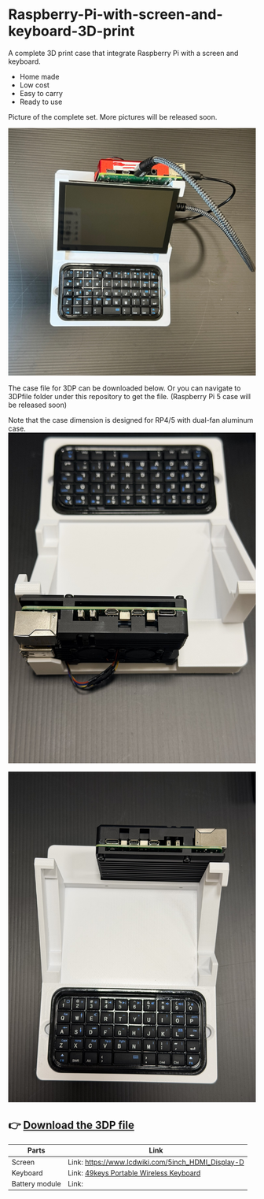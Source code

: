 # Raspberry-Pi-with-screen-and-keyboard-3D-print
A complete 3D print case that integrate Raspberry Pi with a screen and keyboard.
- Home made
- Low cost
- Easy to carry
- Ready to use

Picture of the complete set. More pictures will be released soon.

![Raspberry Pi 4 with bluetooth keyboard](images/IMG_9604.jpg)

The case file for 3DP can be downloaded below. Or you can navigate to 3DPfile folder under this repository to get the file. (Raspberry Pi 5 case will be released soon)

Note that the case dimension is designed for RP4/5 with dual-fan aluminum case. 
![Raspberry Pi 5 with bluetooth keyboard](images/RPi5_with_Case.jpg)

![Raspberry Pi 4 with bluetooth keyboard](images/RPi5_with_Case_front.jpg)

👉 [Download the 3DP file](https://github.com/MiaoReynolds/Raspberry-Pi-with-screen-and-keyboard-3D-print/raw/main/3DPfile/)
---
| Parts | Link |
|--------|------|
| Screen | Link: https://www.lcdwiki.com/5inch_HDMI_Display-D |
| Keyboard | Link: [49keys Portable Wireless Keyboard](https://example.com/some/very/very/long/link?with=query&params=too)|
| Battery module | Link: |
